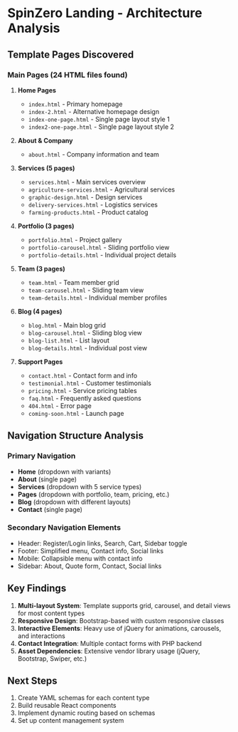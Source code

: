 # SpinZero Landing - Architecture Analysis

## Template Pages Discovered

### Main Pages (24 HTML files found)
1. **Home Pages**
   - `index.html` - Primary homepage
   - `index-2.html` - Alternative homepage design
   - `index-one-page.html` - Single page layout style 1
   - `index2-one-page.html` - Single page layout style 2

2. **About & Company**
   - `about.html` - Company information and team

3. **Services (5 pages)**
   - `services.html` - Main services overview
   - `agriculture-services.html` - Agricultural services
   - `graphic-design.html` - Design services
   - `delivery-services.html` - Logistics services
   - `farming-products.html` - Product catalog

4. **Portfolio (3 pages)**
   - `portfolio.html` - Project gallery
   - `portfolio-carousel.html` - Sliding portfolio view
   - `portfolio-details.html` - Individual project details

5. **Team (3 pages)**
   - `team.html` - Team member grid
   - `team-carousel.html` - Sliding team view
   - `team-details.html` - Individual member profiles

6. **Blog (4 pages)**
   - `blog.html` - Main blog grid
   - `blog-carousel.html` - Sliding blog view
   - `blog-list.html` - List layout
   - `blog-details.html` - Individual post view

7. **Support Pages**
   - `contact.html` - Contact form and info
   - `testimonial.html` - Customer testimonials
   - `pricing.html` - Service pricing tables
   - `faq.html` - Frequently asked questions
   - `404.html` - Error page
   - `coming-soon.html` - Launch page

## Navigation Structure Analysis

### Primary Navigation
- **Home** (dropdown with variants)
- **About** (single page)
- **Services** (dropdown with 5 service types)
- **Pages** (dropdown with portfolio, team, pricing, etc.)
- **Blog** (dropdown with different layouts)
- **Contact** (single page)

### Secondary Navigation Elements
- Header: Register/Login links, Search, Cart, Sidebar toggle
- Footer: Simplified menu, Contact info, Social links
- Mobile: Collapsible menu with contact info
- Sidebar: About, Quote form, Contact, Social links

## Key Findings

1. **Multi-layout System**: Template supports grid, carousel, and detail views for most content types
2. **Responsive Design**: Bootstrap-based with custom responsive classes
3. **Interactive Elements**: Heavy use of jQuery for animations, carousels, and interactions
4. **Contact Integration**: Multiple contact forms with PHP backend
5. **Asset Dependencies**: Extensive vendor library usage (jQuery, Bootstrap, Swiper, etc.)

## Next Steps
1. Create YAML schemas for each content type
2. Build reusable React components
3. Implement dynamic routing based on schemas
4. Set up content management system